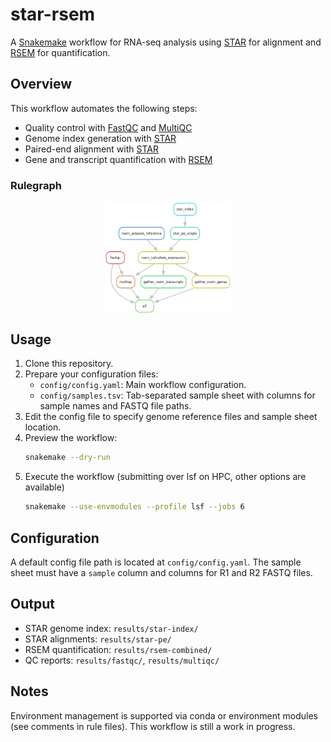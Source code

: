
# star-rsem

A [Snakemake](https://snakemake.readthedocs.io/) workflow for RNA-seq analysis using [STAR](https://github.com/alexdobin/STAR) for alignment and [RSEM](https://github.com/deweylab/RSEM) for quantification.

## Overview

This workflow automates the following steps:
- Quality control with [FastQC](https://www.bioinformatics.babraham.ac.uk/projects/fastqc/) and [MultiQC](https://multiqc.info/)
- Genome index generation with [STAR](https://github.com/alexdobin/STAR)
- Paired-end alignment with [STAR](https://github.com/alexdobin/STAR)
- Gene and transcript quantification with [RSEM](https://github.com/deweylab/RSEM)

### Rulegraph

<img src="rulegraph.png" alt="rulegraph" style="width: 40%; display: block; margin: 0 auto;">

## Usage

1. Clone this repository.
2. Prepare your configuration files:
   - `config/config.yaml`: Main workflow configuration.
   - `config/samples.tsv`: Tab-separated sample sheet with columns for sample names and FASTQ file paths.
3. Edit the config file to specify genome reference files and sample sheet location.
4. Preview the workflow:
   ```bash
   snakemake --dry-run
   ```
5. Execute the workflow (submitting over lsf on HPC, other options are available)
   ```bash
   snakemake --use-envmodules --profile lsf --jobs 6
   ```

## Configuration

A default config file path is located at `config/config.yaml`. The sample sheet must have a `sample` column and columns for R1 and R2 FASTQ files.

## Output

- STAR genome index: `results/star-index/`
- STAR alignments: `results/star-pe/`
- RSEM quantification: `results/rsem-combined/`
- QC reports: `results/fastqc/`, `results/multiqc/`

## Notes

Environment management is supported via conda or environment modules (see comments in rule files). This workflow is still a work in progress.